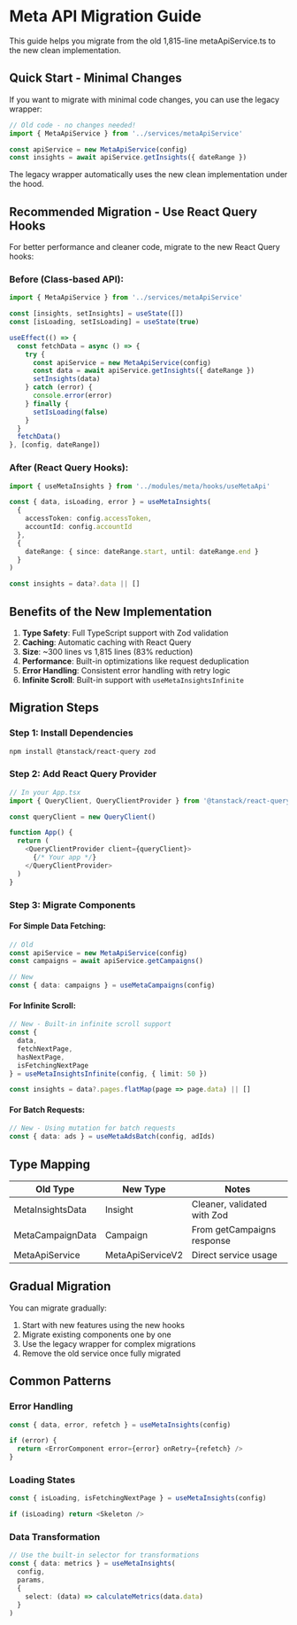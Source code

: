 # Meta API Migration Guide

This guide helps you migrate from the old 1,815-line metaApiService.ts to the new clean implementation.

## Quick Start - Minimal Changes

If you want to migrate with minimal code changes, you can use the legacy wrapper:

```typescript
// Old code - no changes needed!
import { MetaApiService } from '../services/metaApiService'

const apiService = new MetaApiService(config)
const insights = await apiService.getInsights({ dateRange })
```

The legacy wrapper automatically uses the new clean implementation under the hood.

## Recommended Migration - Use React Query Hooks

For better performance and cleaner code, migrate to the new React Query hooks:

### Before (Class-based API):
```typescript
import { MetaApiService } from '../services/metaApiService'

const [insights, setInsights] = useState([])
const [isLoading, setIsLoading] = useState(true)

useEffect(() => {
  const fetchData = async () => {
    try {
      const apiService = new MetaApiService(config)
      const data = await apiService.getInsights({ dateRange })
      setInsights(data)
    } catch (error) {
      console.error(error)
    } finally {
      setIsLoading(false)
    }
  }
  fetchData()
}, [config, dateRange])
```

### After (React Query Hooks):
```typescript
import { useMetaInsights } from '../modules/meta/hooks/useMetaApi'

const { data, isLoading, error } = useMetaInsights(
  { 
    accessToken: config.accessToken,
    accountId: config.accountId 
  },
  {
    dateRange: { since: dateRange.start, until: dateRange.end }
  }
)

const insights = data?.data || []
```

## Benefits of the New Implementation

1. **Type Safety**: Full TypeScript support with Zod validation
2. **Caching**: Automatic caching with React Query
3. **Size**: ~300 lines vs 1,815 lines (83% reduction)
4. **Performance**: Built-in optimizations like request deduplication
5. **Error Handling**: Consistent error handling with retry logic
6. **Infinite Scroll**: Built-in support with `useMetaInsightsInfinite`

## Migration Steps

### Step 1: Install Dependencies
```bash
npm install @tanstack/react-query zod
```

### Step 2: Add React Query Provider
```typescript
// In your App.tsx
import { QueryClient, QueryClientProvider } from '@tanstack/react-query'

const queryClient = new QueryClient()

function App() {
  return (
    <QueryClientProvider client={queryClient}>
      {/* Your app */}
    </QueryClientProvider>
  )
}
```

### Step 3: Migrate Components

#### For Simple Data Fetching:
```typescript
// Old
const apiService = new MetaApiService(config)
const campaigns = await apiService.getCampaigns()

// New
const { data: campaigns } = useMetaCampaigns(config)
```

#### For Infinite Scroll:
```typescript
// New - Built-in infinite scroll support
const {
  data,
  fetchNextPage,
  hasNextPage,
  isFetchingNextPage
} = useMetaInsightsInfinite(config, { limit: 50 })

const insights = data?.pages.flatMap(page => page.data) || []
```

#### For Batch Requests:
```typescript
// New - Using mutation for batch requests
const { data: ads } = useMetaAdsBatch(config, adIds)
```

## Type Mapping

| Old Type | New Type | Notes |
|----------|----------|--------|
| MetaInsightsData | Insight | Cleaner, validated with Zod |
| MetaCampaignData | Campaign | From getCampaigns response |
| MetaApiService | MetaApiServiceV2 | Direct service usage |

## Gradual Migration

You can migrate gradually:

1. Start with new features using the new hooks
2. Migrate existing components one by one
3. Use the legacy wrapper for complex migrations
4. Remove the old service once fully migrated

## Common Patterns

### Error Handling
```typescript
const { data, error, refetch } = useMetaInsights(config)

if (error) {
  return <ErrorComponent error={error} onRetry={refetch} />
}
```

### Loading States
```typescript
const { isLoading, isFetchingNextPage } = useMetaInsights(config)

if (isLoading) return <Skeleton />
```

### Data Transformation
```typescript
// Use the built-in selector for transformations
const { data: metrics } = useMetaInsights(
  config,
  params,
  {
    select: (data) => calculateMetrics(data.data)
  }
)
```